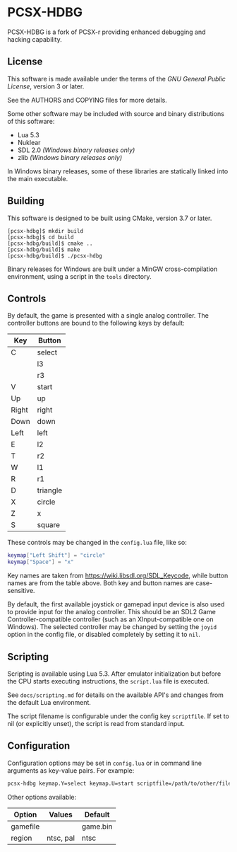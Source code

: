 # PCSX-HDBG #
PCSX-HDBG is a fork of PCSX-r providing enhanced debugging and hacking
capability.


## License ##
This software is made available under the terms of the
*GNU General Public License*, version 3 or later.

See the AUTHORS and COPYING files for more details.

Some other software may be included with source and binary distributions
of this software:

 * Lua 5.3
 * Nuklear
 * SDL 2.0 _(Windows binary releases only)_
 * zlib _(Windows binary releases only)_

In Windows binary releases, some of these libraries are statically
linked into the main executable.


## Building ##
This software is designed to be built using CMake, version 3.7 or later.

```
[pcsx-hdbg]$ mkdir build
[pcsx-hdbg]$ cd build
[pcsx-hdbg/build]$ cmake ..
[pcsx-hdbg/build]$ make
[pcsx-hdbg/build]$ ./pcsx-hdbg
```

Binary releases for Windows are built under a MinGW cross-compilation
environment, using a script in the `tools` directory.


## Controls ##
By default, the game is presented with a single analog controller. The
controller buttons are bound to the following keys by default:

| Key | Button |
|-----|--------|
|C    |select  |
|     |l3      |
|     |r3      |
|V    |start   |
|Up   |up      |
|Right|right   |
|Down |down    |
|Left |left    |
|E    |l2      |
|T    |r2      |
|W    |l1      |
|R    |r1      |
|D    |triangle|
|X    |circle  |
|Z    |x       |
|S    |square  |

These controls may be changed in the `config.lua` file, like so:

```lua
keymap["Left Shift"] = "circle"
keymap["Space"] = "x"
```

Key names are taken from <https://wiki.libsdl.org/SDL_Keycode>, while
button names are from the table above. Both key and button names are
case-sensitive.

By default, the first available joystick or gamepad input device is also
used to provide input for the analog controller. This should be an SDL2
Game Controller-compatible controller (such as an XInput-compatible one
on Windows). The selected controller may be changed by setting the
`joyid` option in the config file, or disabled completely by setting it
to `nil`.


## Scripting ##
Scripting is available using Lua 5.3. After emulator initialization but
before the CPU starts executing instructions, the `script.lua` file is
executed.

See `docs/scripting.md` for details on the available API's and changes
from the default Lua environment.

The script filename is configurable under the config key `scriptfile`.
If set to nil (or explicitly unset), the script is read from standard
input.


## Configuration ##
Configuration options may be set in `config.lua` or in command line
arguments as key-value pairs. For example:

```sh
pcsx-hdbg keymap.Y=select keymap.U=start scriptfile=/path/to/other/file.lua
```

Other options available:

| Option | Values  | Default |
|--------|---------|---------|
|gamefile|         |game.bin |
|region  |ntsc, pal|ntsc     |
